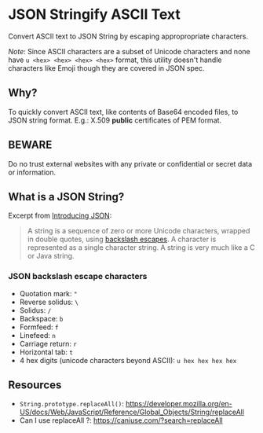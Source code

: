# JSON Stringify ASCII Text

Convert ASCII text to JSON String by escaping appropropriate characters.

_Note_: Since ASCII characters are a subset of Unicode characters and none have `u <hex> <hex> <hex> <hex>` format,
this utility doesn't handle characters like Emoji though they are covered in JSON spec.

## Why?

To quickly convert ASCII text, like contents of Base64 encoded files, to JSON string format.
E.g.: X.509 __public__ certificates of PEM format.

## BEWARE

Do no trust external websites with any private or confidential or secret data or information.

## What is a JSON String?

Excerpt from [Introducing JSON](https://www.json.org/json-en.html):
> A string is a sequence of zero or more Unicode characters, wrapped in double quotes, using [backslash escapes](#json-backslash-escape-characters).
> A character is represented as a single character string. A string is very much like a C or Java string.

### JSON backslash escape characters

+ Quotation mark: `"`
+ Reverse solidus: `\`
+ Solidus: `/`
+ Backspace: `b`
+ Formfeed: `f`
+ Linefeed: `n`
+ Carriage return: `r`
+ Horizontal tab: `t`
+ 4 hex digits (unicode characters beyond ASCII): `u hex hex hex hex`

## Resources
+ `String.prototype.replaceAll()`: https://developer.mozilla.org/en-US/docs/Web/JavaScript/Reference/Global_Objects/String/replaceAll
+ Can I use replaceAll ?: https://caniuse.com/?search=replaceAll
